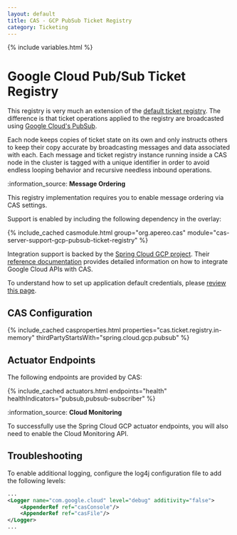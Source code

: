```yaml
---
layout: default
title: CAS - GCP PubSub Ticket Registry
category: Ticketing
---
```


{% include variables.html %}

# Google Cloud Pub/Sub Ticket Registry

This registry is very much an extension of the [default ticket registry](Default-Ticket-Registry.html). 
The difference is that ticket operations applied to the registry are broadcasted using [Google Cloud's PubSub](https://cloud.google.com/pubsub).

Each node keeps copies of ticket state on its own and only instructs others to keep their copy accurate by broadcasting messages and data associated with each. 
Each message and ticket registry instance running inside a CAS node in the cluster is tagged with a unique 
identifier in order to avoid endless looping behavior and recursive needless inbound operations.

<div class="alert alert-info">:information_source: <strong>Message Ordering</strong>
<p>This registry implementation requires you to enable message ordering via CAS settings.</p>
</div>

Support is enabled by including the following dependency in the overlay:

{% include_cached casmodule.html group="org.apereo.cas" module="cas-server-support-gcp-pubsub-ticket-registry" %}

Integration support is backed by the [Spring Cloud GCP project](https://cloud.google.com/java/docs/spring).
Their [reference documentation](https://googlecloudplatform.github.io/spring-cloud-gcp/reference/html/index.html) 
provides detailed information on how to integrate Google Cloud APIs with CAS.

To understand how to set up application default credentials, please [review this page](https://cloud.google.com/docs/authentication/application-default-credentials).

## CAS Configuration

{% include_cached casproperties.html properties="cas.ticket.registry.in-memory" thirdPartyStartsWith="spring.cloud.gcp.pubsub" %}

## Actuator Endpoints

The following endpoints are provided by CAS:

{% include_cached actuators.html endpoints="health" healthIndicators="pubsub,pubsub-subscriber" %}

<div class="alert alert-info">:information_source: <strong>Cloud Monitoring</strong>
<p>To successfully use the Spring Cloud GCP actuator endpoints, you will also need to enable the Cloud Monitoring API.</p>
</div>

## Troubleshooting

To enable additional logging, configure the log4j configuration file to add the following levels:

```xml
...
<Logger name="com.google.cloud" level="debug" additivity="false">
    <AppenderRef ref="casConsole"/>
    <AppenderRef ref="casFile"/>
</Logger>
...
```
